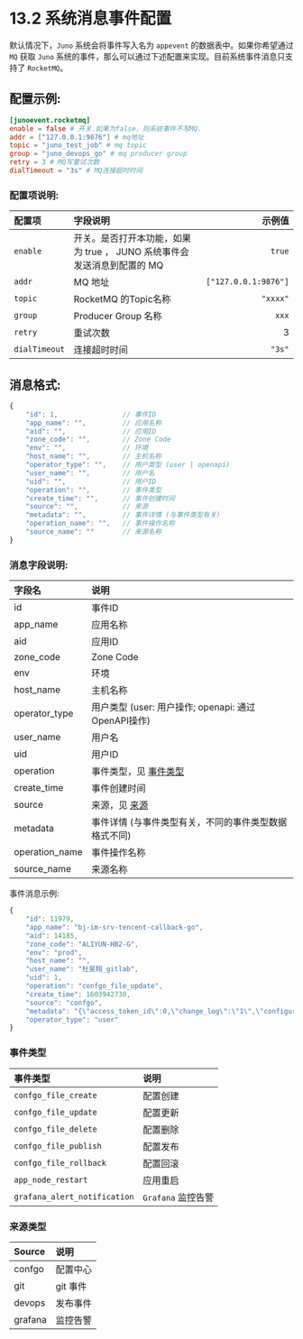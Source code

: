 # 13.2 系统消息事件配置

默认情况下，`Juno` 系统会将事件写入名为 `appevent` 的数据表中。如果你希望通过 `MQ` 获取 `Juno` 系统的事件，那么可以通过下述配置来实现。目前系统事件消息只支持了 `RocketMQ`。

## 配置示例:

```toml
[junoevent.rocketmq]
enable = false # 开关.如果为false，则系统事件不写MQ.
addr = ["127.0.0.1:9876"] # mq地址
topic = "juno_test_job" # mq topic
group = "juno_devops_go" # mq producer group
retry = 3 # MQ写重试次数
dialTimeout = "3s" # MQ连接超时时间
```

### 配置项说明:

| 配置项           | 字段说明                                        |                  示例值 |
| :------------ | :------------------------------------------ | -------------------: |
| `enable`      | 开关。是否打开本功能，如果为 true ， JUNO 系统事件会发送消息到配置的 MQ |               `true` |
| `addr`        | MQ 地址                                       | `["127.0.0.1:9876"]` |
| `topic`       | RocketMQ 的Topic名称                           |             `"xxxx"` |
| `group`       | Producer Group 名称                           |                `xxx` |
| `retry`       | 重试次数                                        |                    3 |
| `dialTimeout` | 连接超时时间                                      |               `"3s"` |

## 消息格式:

```javascript
{
    "id": 1,                // 事件ID
    "app_name": "",         // 应用名称
    "aid": "",              // 应用ID
    "zone_code": "",        // Zone Code
    "env": "",              // 环境
    "host_name": "",        // 主机名称
    "operator_type": "",    // 用户类型 (user | openapi)
    "user_name": "",        // 用户名
    "uid": "",              // 用户ID
    "operation": "",        // 事件类型
    "create_time": "",      // 事件创建时间
    "source": "",           // 来源
    "metadata": "",         // 事件详情 (与事件类型有关)
    "operation_name": "",   // 事件操作名称
    "source_name": ""       // 来源名称
}
```

### 消息字段说明:

| 字段名            | 说明                                                   |
| :------------- | :--------------------------------------------------- |
| id             | 事件ID                                                 |
| app_name       | 应用名称                                                 |
| aid            | 应用ID                                                 |
| zone_code      | Zone Code                                            |
| env            | 环境                                                   |
| host_name      | 主机名称                                                 |
| operator_type  | 用户类型 (user: 用户操作; openapi: 通过OpenAPI操作)              |
| user_name      | 用户名                                                  |
| uid            | 用户ID                                                 |
| operation      | 事件类型，见 [事件类型](#%E4%BA%8B%E4%BB%B6%E7%B1%BB%E5%9E%8B) |
| create_time    | 事件创建时间                                               |
| source         | 来源，见 [来源](#%E6%9D%A5%E6%BA%90%E7%B1%BB%E5%9E%8B)     |
| metadata       | 事件详情 (与事件类型有关，不同的事件类型数据格式不同)                         |
| operation_name | 事件操作名称                                               |
| source_name    | 来源名称                                                 |

事件消息示例:

```javascript
{
    "id": 11979,
    "app_name": "bj-im-srv-tencent-callback-go",
    "aid": 14185,
    "zone_code": "ALIYUN-HB2-G",
    "env": "prod",
    "host_name": "",
    "user_name": "杜旻翔_gitlab",
    "uid": 1,
    "operation": "confgo_file_update",
    "create_time": 1603942730,
    "source": "confgo",
    "metadata": "{\"access_token_id\":0,\"change_log\":\"1\",\"configuration_id\":988,\"format\":\"toml\",\"id\":0,\"name\":\"test\",\"uid\":1,\"version\":\"50347a3f14aea923e9f8eac867fd3bb1\"}",
    "operator_type": "user"
}
```

### 事件类型

| 事件类型                         | 说明             |
| :--------------------------- | :------------- |
| `confgo_file_create`         | 配置创建           |
| `confgo_file_update`         | 配置更新           |
| `confgo_file_delete`         | 配置删除           |
| `confgo_file_publish`        | 配置发布           |
| `confgo_file_rollback`       | 配置回滚           |
| `app_node_restart`           | 应用重启           |
| `grafana_alert_notification` | `Grafana` 监控告警 |

### 来源类型

| Source  | 说明     |
| :------ | :----- |
| confgo  | 配置中心   |
| git     | git 事件 |
| devops  | 发布事件   |
| grafana | 监控告警   |
